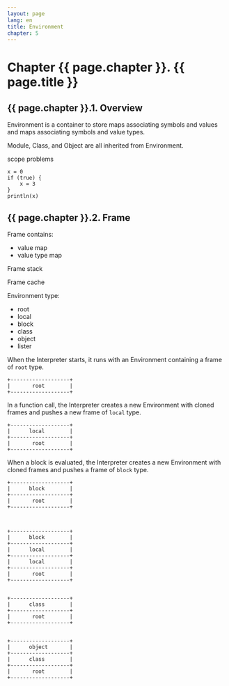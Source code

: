 ```yaml
---
layout: page
lang: en
title: Environment
chapter: 5
---
```


# Chapter {{ page.chapter }}. {{ page.title }}

## {{ page.chapter }}.1. Overview

Environment is a container to store
maps associating symbols and values and maps associating symbols and value types.

Module, Class, and Object are all inherited from Environment.

scope problems

    x = 0
    if (true) {
        x = 3
    }
    println(x)

## {{ page.chapter }}.2. Frame

Frame contains:

* value map
* value type map

Frame stack

Frame cache




Environment type:

* root
* local
* block
* class
* object
* lister

When the Interpreter starts, it runs with an Environment containing a frame of `root` type.

    +-------------------+
    |       root        |
    +-------------------+

In a function call, the Interpreter creates a new Environment with cloned frames
and pushes a new frame of `local` type.

    +-------------------+
    |      local        |
    +-------------------+
    |       root        |
    +-------------------+

When a block is evaluated, the Interpreter creates a new Environment with cloned frames
and pushes a frame of `block` type.

    +-------------------+
    |      block        |
    +-------------------+
    |       root        |
    +-------------------+



    +-------------------+
    |      block        |
    +-------------------+
    |      local        |
    +-------------------+
    |      local        |
    +-------------------+
    |       root        |
    +-------------------+


    +-------------------+
    |      class        |
    +-------------------+
    |       root        |
    +-------------------+


    +-------------------+
    |      object       |
    +-------------------+
    |      class        |
    +-------------------+
    |       root        |
    +-------------------+
